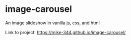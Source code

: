 # image-carousel

An image slideshow in vanilla js, css, and html

Link to project: https://mike-344.github.io/image-carousel/